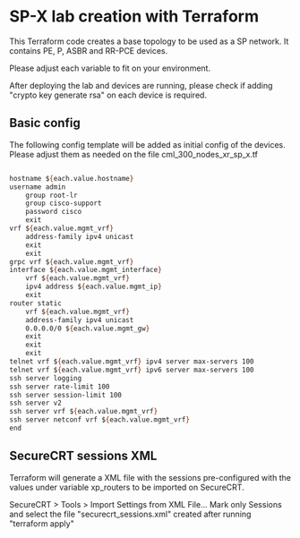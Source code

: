 # SP-X lab creation with Terraform

This Terraform code creates a base topology to be used as a SP network. It contains PE, P, ASBR and RR-PCE devices.

Please adjust each variable to fit on your environment.

After deploying the lab and devices are running, please check if adding "crypto key generate rsa" on each device is required.

## Basic config

The following config template will be added as initial config of the devices. Please adjust them as needed on the file cml_300_nodes_xr_sp_x.tf

```abc

hostname ${each.value.hostname}
username admin
    group root-lr
    group cisco-support
    password cisco
    exit
vrf ${each.value.mgmt_vrf}
    address-family ipv4 unicast
    exit
    exit
grpc vrf ${each.value.mgmt_vrf}
interface ${each.value.mgmt_interface}
    vrf ${each.value.mgmt_vrf} 
    ipv4 address ${each.value.mgmt_ip}
    exit
router static
    vrf ${each.value.mgmt_vrf}
    address-family ipv4 unicast
    0.0.0.0/0 ${each.value.mgmt_gw}
    exit
    exit
    exit
telnet vrf ${each.value.mgmt_vrf} ipv4 server max-servers 100
telnet vrf ${each.value.mgmt_vrf} ipv6 server max-servers 100
ssh server logging
ssh server rate-limit 100
ssh server session-limit 100
ssh server v2
ssh server vrf ${each.value.mgmt_vrf}
ssh server netconf vrf ${each.value.mgmt_vrf}
end
```

## SecureCRT sessions XML

Terraform will generate a XML file with the sessions pre-configured with the values under variable xp_routers to be imported on SecureCRT.

SecureCRT > Tools > Import Settings from XML File...
Mark only Sessions and select the file "securecrt_sessions.xml" created after running "terraform apply"
